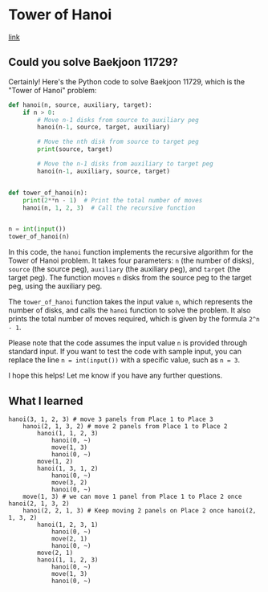# Tower of Hanoi

[link](https://www.acmicpc.net/problem/11729)

## Could you solve Baekjoon 11729?

Certainly! Here's the Python code to solve Baekjoon 11729, which is the "Tower of Hanoi" problem:

```python
def hanoi(n, source, auxiliary, target):
    if n > 0:
        # Move n-1 disks from source to auxiliary peg
        hanoi(n-1, source, target, auxiliary)

        # Move the nth disk from source to target peg
        print(source, target)

        # Move the n-1 disks from auxiliary to target peg
        hanoi(n-1, auxiliary, source, target)


def tower_of_hanoi(n):
    print(2**n - 1)  # Print the total number of moves
    hanoi(n, 1, 2, 3)  # Call the recursive function


n = int(input())
tower_of_hanoi(n)
```

In this code, the `hanoi` function implements the recursive algorithm for the Tower of Hanoi problem. It takes four parameters: `n` (the number of disks), `source` (the source peg), `auxiliary` (the auxiliary peg), and `target` (the target peg). The function moves `n` disks from the source peg to the target peg, using the auxiliary peg.

The `tower_of_hanoi` function takes the input value `n`, which represents the number of disks, and calls the `hanoi` function to solve the problem. It also prints the total number of moves required, which is given by the formula `2^n - 1`.

Please note that the code assumes the input value `n` is provided through standard input. If you want to test the code with sample input, you can replace the line `n = int(input())` with a specific value, such as `n = 3`.

I hope this helps! Let me know if you have any further questions.

## What I learned

```
hanoi(3, 1, 2, 3) # move 3 panels from Place 1 to Place 3
    hanoi(2, 1, 3, 2) # move 2 panels from Place 1 to Place 2
        hanoi(1, 1, 2, 3)
            hanoi(0, ~)
            move(1, 3)
            hanoi(0, ~)
        move(1, 2) 
        hanoi(1, 3, 1, 2)
            hanoi(0, ~)
            move(3, 2)
            hanoi(0, ~)
    move(1, 3) # we can move 1 panel from Place 1 to Place 2 once hanoi(2, 1, 3, 2)
    hanoi(2, 2, 1, 3) # Keep moving 2 panels on Place 2 once hanoi(2, 1, 3, 2)
        hanoi(1, 2, 3, 1)
            hanoi(0, ~)
            move(2, 1)
            hanoi(0, ~)
        move(2, 1)
        hanoi(1, 1, 2, 3)
            hanoi(0, ~)
            move(1, 3)
            hanoi(0, ~)

```
